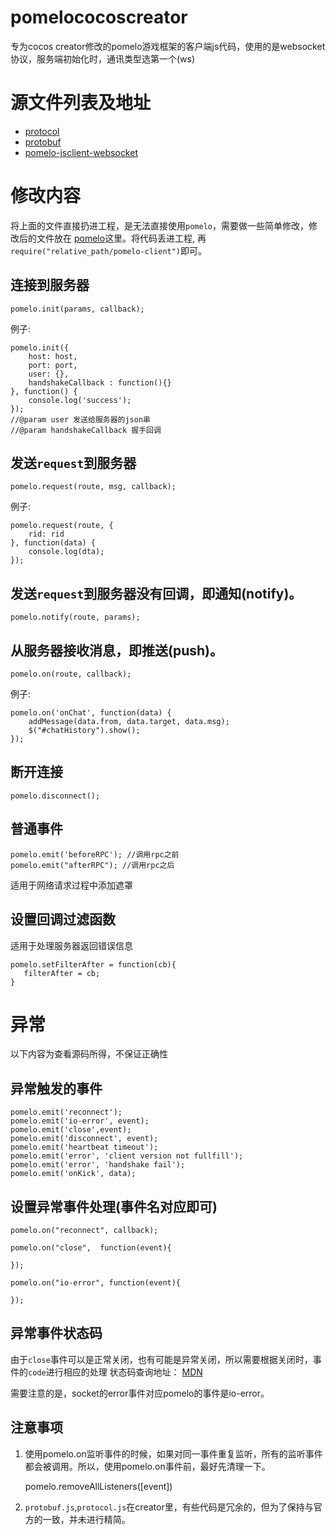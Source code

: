 # pomelococoscreator
专为cocos creator修改的pomelo游戏框架的客户端js代码，使用的是websocket协议，服务端初始化时，通讯类型选第一个(ws)
# 源文件列表及地址
* [protocol](https://github.com/NetEase/pomelo-protocol)
* [protobuf](https://github.com/pomelonode/pomelo-protobuf)
* [pomelo-jsclient-websocket](https://github.com/pomelonode/pomelo-jsclient-websocket)

# 修改内容
将上面的文件直接扔进工程，是无法直接使用`pomelo`，需要做一些简单修改，修改后的文件放在
[pomelo](https://github.com/isghost/pomelococoscreator/tree/master/pomelo)这里。将代码丢进工程,
再```require("relative_path/pomelo-client")```即可。


## 连接到服务器

	pomelo.init(params, callback);

例子:

	pomelo.init({
		host: host,
		port: port,
		user: {},
		handshakeCallback : function(){}
	}, function() {
		console.log('success');
	});
	//@param user 发送给服务器的json串
	//@param handshakeCallback 握手回调

## 发送`request`到服务器

	pomelo.request(route, msg, callback);

例子:

    pomelo.request(route, {
        rid: rid
    }, function(data) {
    	console.log(dta);   
    });

## 发送`request`到服务器没有回调，即通知(notify)。

	pomelo.notify(route, params);

## 从服务器接收消息，即推送(push)。

	pomelo.on(route, callback);

例子:

    pomelo.on('onChat', function(data) {
        addMessage(data.from, data.target, data.msg);
        $("#chatHistory").show();
    });

## 断开连接

	pomelo.disconnect();

## 普通事件

	pomelo.emit('beforeRPC'); //调用rpc之前
	pomelo.emit("afterRPC"); //调用rpc之后

适用于网络请求过程中添加遮罩

## 设置回调过滤函数

适用于处理服务器返回错误信息

	pomelo.setFilterAfter = function(cb){
	   filterAfter = cb;
	}

# 异常

以下内容为查看源码所得，不保证正确性

## 异常触发的事件

	pomelo.emit('reconnect');
	pomelo.emit('io-error', event);
	pomelo.emit('close',event);
	pomelo.emit('disconnect', event);
	pomelo.emit('heartbeat timeout');
	pomelo.emit('error', 'client version not fullfill');
	pomelo.emit('error', 'handshake fail');
	pomelo.emit('onKick', data);

## 设置异常事件处理(事件名对应即可)

	pomelo.on("reconnect", callback);

	pomelo.on("close",  function(event){
		
	});

	pomelo.on("io-error", function(event){

	});

## 异常事件状态码
由于`close`事件可以是正常关闭，也有可能是异常关闭，所以需要根据关闭时，事件的`code`进行相应的处理
状态码查询地址： [MDN](https://developer.mozilla.org/en-US/docs/Web/API/CloseEvent)

需要注意的是，socket的error事件对应pomelo的事件是io-error。

## 注意事项

1. 使用pomelo.on监听事件的时候，如果对同一事件重复监听，所有的监听事件都会被调用。所以，使用pomelo.on事件前，最好先清理一下。

	pomelo.removeAllListeners([event])

2. `protobuf.js`,`protocol.js`在creator里，有些代码是冗余的，但为了保持与官方的一致，并未进行精简。

